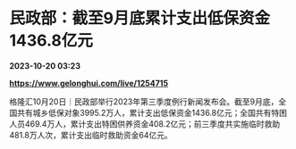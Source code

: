 # 民政部：截至9月底累计支出低保资金1436.8亿元

**2023-10-20 03:23**

**https://www.gelonghui.com/live/1254715**

格隆汇10月20日｜民政部举行2023年第三季度例行新闻发布会。截至9月底，全国共有城乡低保对象3995.2万人，累计支出低保资金1436.8亿元；全国共有特困人员469.4万人，累计支出特困供养资金408.2亿元；前三季度共实施临时救助481.8万人次，累计支出临时救助资金64亿元。